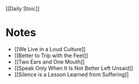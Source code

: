 
[[Daily Stoic]]

# Notes
- [[We Live in a Loud Culture]]
- [[Better to Trip with the Feet]]
- [[Two Ears and One Mouth]]
- [[Speak Only When It Is Not Better Left Unsaid]]
- [[Silence is a Lesson Learned from Suffering]]

